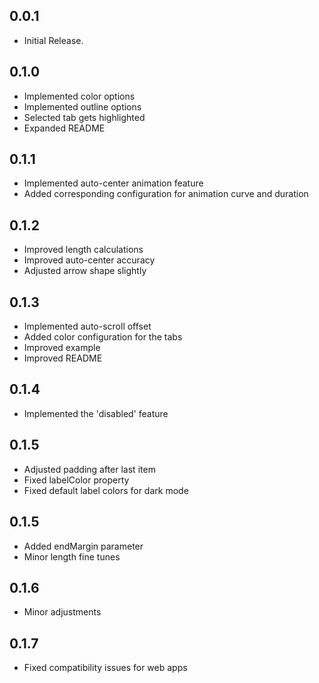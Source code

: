 ## 0.0.1

* Initial Release.

## 0.1.0

* Implemented color options
* Implemented outline options
* Selected tab gets highlighted
* Expanded README

## 0.1.1

* Implemented auto-center animation feature
* Added corresponding configuration for animation curve and duration

## 0.1.2

* Improved length calculations
* Improved auto-center accuracy
* Adjusted arrow shape slightly

## 0.1.3

* Implemented auto-scroll offset
* Added color configuration for the tabs
* Improved example
* Improved README

## 0.1.4

* Implemented the 'disabled' feature

## 0.1.5

* Adjusted padding after last item
* Fixed labelColor property
* Fixed default label colors for dark mode 

## 0.1.5

* Added endMargin parameter
* Minor length fine tunes

## 0.1.6

* Minor adjustments

## 0.1.7

* Fixed compatibility issues for web apps